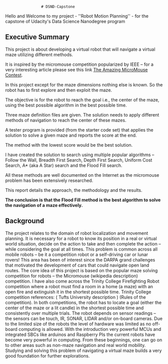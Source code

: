 					# DSND-Capstone
<Holds files and other artifacts for the DSND Capstone project>

Hello and Welcome to my project - ''Robot Motion Planning'' - for the capstone of Udacity's Data Science Nanodegree program

## Executive Summary ##

This project is about developing a virtual robot that will navigate a virtual maze utilizing different methods.

It is inspired by the micromouse competition popularized by IEEE – for a very interesting article please see this link [The Amazing MicroMouse  Contest](http://spectrum.ieee.org/consumer-electronics/gadgets/the-amazing-micromouse-contest "The Amazing MicroMouse  Contest").

In this project except for the maze dimensions nothing else is known. So the robot has to first explore and then exploit the maze.

The objective is for the robot to reach the goal i.e., the center of the maze, using the best possible algorithm in the best possible time. 

Three maze definition files are given. The solution needs to apply different methods of navigation to reach the center of these mazes. 

A tester program is provided (from the starter code set) that applies the solution to solve a given maze and reports the score at the end.

The method with the lowest score would be the best solution.

I have created the solution to search using multiple popular algorithms 
	– Follow the Wall, Breadth First Search, Depth First Search, Uniform Cost Search, A* (aka A Star) search and the Flood Fill search. 
	
All these methods are well documented on the Internet as the micromouse problem has been extensively researched.	

This report details the approach, the methodology and the results. 

**The conclusion is that the __Flood Fill method__ is the best algorithm to solve the navigation of a maze effectively.**


## Background ##
The project relates to the domain of robot localization and movement planning. It is necessary for a robot to know its position in a real or virtual world situation, decide on the action to take and then complete the action – while considering the goal at all times. This problem is common across all mobile robots – be it a competition robot or a self-driving car or lunar rovers! This area has been of interest since the DARPA grand challenges that motivated the development of cars that could navigate open land routes. 
The core idea of this project is based on the popular maze solving competition for robots –  the Micromouse (wikipedia description) competition. I have also come across the Trinity College Firefighting Robot competition where a robot must find a room in a home (a maze) with an open fire and extinguish it in the shortest possible time. Trinity College competition references: ( Tufts University description ) (Rules of the competition).
	In both competitions, the robot has to locate a goal (either the center of the maze or a lit candle) in the shortest possible time and consistently over multiple trials. The robot depends on sensor readings – the sensors can be touch, IR, SONAR, LIDAR and/or on-board cameras. Due to the limited size of the robots the level of hardware was limited as no off-board computing is allowed. With the introduction very powerful MCUs and integrated SBCs like arduinos and Raspberry PIs the current robots have become very powerful in computing. 
	From these beginnings, one can go on to other areas such as non-maze navigation and real world mobility. Studying and solving this problem of navigating a virtual maze builds a very good foundation for further explorations. 

